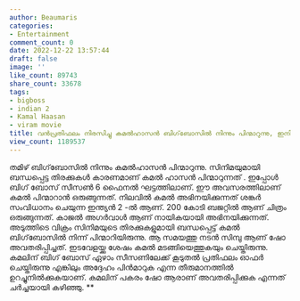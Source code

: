 ```yaml
---
author: Beaumaris
categories:
- Entertainment
comment_count: 0
date: 2022-12-22 13:57:44
draft: false
image: ''
like_count: 89743
share_count: 33678
tags:
- bigboss
- indian 2
- Kamal Haasan
- viram movie
title: വൻപ്രതിഫലം നിരസിച്ചു കമൽഹാസൻ ബിഗ്‌ബോസിൽ നിന്നും പിന്മാറുന്നു, ഇനി സിനിമാതിരക്കുകളിലേക്ക്
view_count: 1189537
---
```


തമിഴ് ബിഗ്‌ബോസിൽ നിന്നും കമൽഹാസൻ പിന്മാറുന്നു. സിനിമയുമായി ബന്ധപ്പെട്ട തിരക്കുകൾ കാരണമാണ് കമൽ ഹാസൻ പിന്മാറുന്നത് . ഇപ്പോൾ ബി​ഗ് ബോസ് സീസൺ 6 ഫൈനൽ ഘട്ടത്തിലാണ്. ഈ അവസരത്തിലാണ് കമൽ പിന്മാറാൻ ഒരുങ്ങുന്നത്. നിലവിൽ കമൽ അഭിനയിക്കുന്നത് ശങ്കർ സംവിധാനം ചെയുന്ന ഇന്ത്യൻ 2 -ൽ ആണ്. 200 കോടി ബജറ്റിൽ ആണ് ചിത്രം ഒരുങ്ങുന്നത്. കാജൽ അഗർവാൾ ആണ് നായികയായി അഭിനയിക്കുന്നത്. അടുത്തിടെ വിക്രം സിനിമയുടെ തിരക്കുകളുമായി ബന്ധപ്പെട്ട് കമൽ ബിഗ്‌ബോസിൽ നിന്ന് പിന്മാറിയിരുന്നു. ആ സമയത്തു നടൻ സിമ്പു ആണ് ഷോ അവതരിപ്പിച്ചത്. ഇടവേളയ്ക്കു ശേഷം കമൽ മടങ്ങിയെത്തുകയും ചെയ്തിരുന്നു. കമലിന് ബിഗ് ബോസ് ഏഴാം സീസണിലേക്ക് കൂടുതൽ പ്രതിഫലം ഓഫർ ചെയ്തിരുന്നു എങ്കിലും അദ്ദേഹം പിൻമാറുക എന്ന തീരുമാനത്തിൽ ഉറച്ചുനിൽക്കുകയാണ്. കമലിന് പകരം ഷോ ആരാണ് അവതരിപ്പിക്കുക എന്നത് ചർച്ചയായി കഴിഞ്ഞു. **